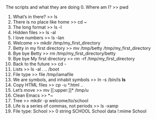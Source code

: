 The scripts and what they are doing
0. Where am I? >> pwd
1. What’s in there? >> ls
2. There is no place like home >> cd ~
3. The long format >> ls -l
4. Hidden files >> ls -al
5. I love numbers >> ls -lan
6. Welcome >> mkdir /tmp/my_first_directory
7. Betty in my first directory >> mv /tmp/betty /tmp/my_first_directory
8. Bye bye Betty >> rm /tmp/my_first_directory/betty
9. Bye bye My first directory >> rm -rf /tmp/my_first_directory
10. Back to the future >> cd -
11. Lists >> ls -al . .. /boot
12. File type >> file /tmp/iamafile
13. We are symbols, and inhabit symbols >> ln -s /bin/ls __ls__
14. Copy HTML files >> cp -u *.html ..
15. Let’s move >> mv [[:upper:]]* /tmp/u
16. Clean Emacs >> *~
17. Tree >> mkdir -p welcome/to/school
18. Life is a series of commas, not periods >> ls -xamp
19. File type: School >> 0 string SCHOOL School data
			!:mime School


